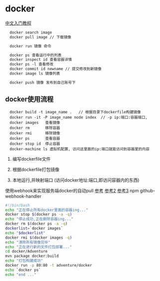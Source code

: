 # docker

[中文入门教程](http://www.docker.org.cn/book/docker/what-is-docker-16.html)

``` .txt
  docker search image
  docker pull image // 下载镜像

  docker run 镜像 命令

  docker ps 查看运行中的列表
  docker inspect id 查看容器详情
  docker ps -l 查看修改
  docker commit id newname // 提交修改到新镜像
  docker image ls 镜像列表

  docker push 镜像 发布到自己账号下
```

## docker使用流程

``` 可能使用到的命令
  docker build -t image_name .   // 根据目录下dockerfile构建镜像
  docker run -it -P image_name node index  // -p ip:端口:容器端口, 
  docker images   查看镜像
  docker rm       移除容器
  docker rmi      移除镜像
  docker ps       查看容器
  docker stop id  停止容器
  docker-machine ls 虚拟机配置, 访问这里面的ip:端口就能访问到容器里的内容

```

  1. 编写dockerfile文件

  2. 根据dockerfile打包镜像

  3. 本地运行,并映射端口 (访问docker地址:端口,即访问容器内的东西)

使用webhook来实现服务端docker的自动pull
[参考](https://www.jianshu.com/p/e4cacd775e5b)
[参考2](https://blog.csdn.net/auv1107/article/details/51999592)
[参考3](https://blog.csdn.net/qq_37048894/article/details/81808851)
npm github-webhook-handler 

``` sh 脚本
#!/bin/bash
echo "正在停止所有docker里面的容器ing..."
docker stop $(docker ps -a -q)
echo "停止成功,正在删除容器ing..."
docker rm $(docker ps -a -q)
dockerlist=`docker images`
echo "$dockerlist"
docker rmi $(docker images -q)
echo "清除所有镜像完毕"
echo "正在进行新的文件打包部署..."
cd docker/Adventure
mvn package docker:build
echo "打包构建成功"
docker run -p 80:80 -t adventure/docker
echo `docker ps`
echo "end ..."
```